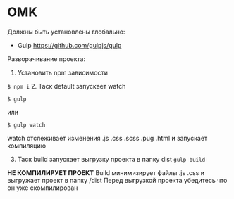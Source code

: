 # OMK

Должны быть установлены глобально:
- Gulp https://github.com/gulpjs/gulp

Разворачивание проекта:
1. Установить npm зависимости

`$ npm i`
2. Таск default запускает watch

`$ gulp`

или 

`$ gulp watch`

watch отслеживает изменения .js .css .scss .pug .html и запускает компиляцию

3. Таск build запускает выгрузку проекта в папку dist 
`gulp build`

**НЕ КОМПИЛИРУЕТ ПРОЕКТ**
Build минимизирует файлы .js .css и выгружает проект в папку /dist
Перед выгрузкой проекта убедитесь что он уже скомпилирован
